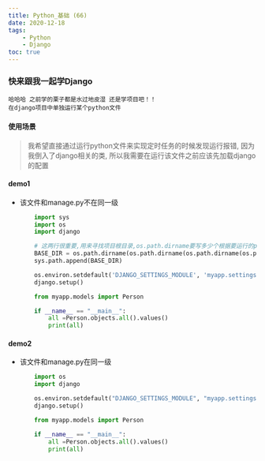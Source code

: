 ```yaml
---
title: Python_基础 (66)
date: 2020-12-18
tags: 
    - Python
    - Django
toc: true
---
```


### 快来跟我一起学Django
    哈哈哈 之前学的栗子都是水过地皮湿 还是学项目吧！！
    在django项目中单独运行某个python文件

<!-- more -->

#### 使用场景
> 我希望直接通过运行python文件来实现定时任务的时候发现运行报错, 因为我倒入了django相关的类, 所以我需要在运行该文件之前应该先加载django的配置

#### demo1
- 该文件和manage.py不在同一级
    ```python
        import sys
        import os
        import django

        # 这两行很重要,用来寻找项目根目录,os.path.dirname要写多少个根据要运行的python文件到根目录的层数决定
        BASE_DIR = os.path.dirname(os.path.dirname(os.path.dirname(os.path.abspath(__file__))))
        sys.path.append(BASE_DIR)

        os.environ.setdefault('DJANGO_SETTINGS_MODULE', 'myapp.settings')
        django.setup()

        from myapp.models import Person

        if __name__ == "__main__":
            all =Person.objects.all().values()
            print(all)
    ```

#### demo2
- 该文件和manage.py在同一级
    ```python
        import os
        import django

        os.environ.setdefault("DJANGO_SETTINGS_MODULE", "myapp.settings")  # NoQA
        django.setup()

        from myapp.models import Person

        if __name__ == "__main__":
            all =Person.objects.all().values()
            print(all)
    ```


